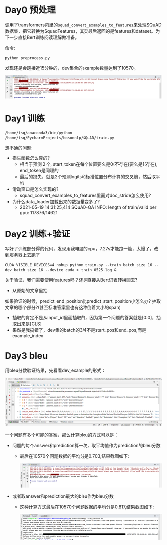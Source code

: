 # Day0 预处理

调用了transformers包里的`squad_convert_examples_to_features`来处理SQuAD数据集，把它转换为SquadFeatures，其实最后返回的是features和dataset。为下一步直接Bert训练阅读理解做准备。

命令:

```
python preprocess.py
```

发现还是会跑接近15分钟的，dev集合的example数量达到了10570。

![](./pic/preprocess.png)



# Day1 训练

```
/home/tsq/anaconda3/bin/python /home/tsq/PycharmProjects/bosonnlp/SQuAD/train.py
```

想不通的问题:

- 损失函数怎么算的?
  - 相当于预测２个, start_token在每个位置要么是0(不存在)要么是1(存在), end_token是同理的
  - 最后的损失，就是2个预测logits和标准位置分布计算的交叉熵，然后取平均
- 滑动窗口是怎么实现的?
  - squad_convert_examples_to_features里面对doc_stride怎么使用?
- 为什么data_loader加载出来的数据量变多了?
  - 2021-05-19 14:31:25,414 SQuAD-QA INFO: length of train/valid per gpu: 117876/14621



# Day2 训练+验证

写好了训练部分得的代码，发现用我电脑的cpu，7.27s才能跑一篇，太慢了，改到服务器上去跑了

```
CUDA_VISIBLE_DEVICES=4 nohup python train.py --train_batch_size 16 --dev_batch_size 16 --device cuda > train_0525.log & 
```

关于验证，我们需要使用features吗？还是直接从Bert词表转换回去?

- 从原始的文章里抽

如果验证的时候，predict_end_position比predict_start_position小怎么办? 抽取文章的哪个部分?(甚至标准答案里也有这种倒着大小的span)

- 抽取的肯定不是从input_id里面抽取的，因为第一个问题的答案就是[0:0]，抽取出来是[CLS]
- 果然是我搞错了，dev集的batch的3/4不是start_pos和end_pos,而是example_index



# Day3 bleu

用bleu分数验证结果，先看看dev_example的形式：

![](./pic/answers.png)

一个问题有多个可能的答案，那么计算bleu的方式可以是：

- 问题的每个answer和prediction算一次，取平均值作为prediction的bleu分数

  - 最后在10570个问题数据的平均分是0.703,结果截图如下:

    ![](./pic/mean.png)

- 或者取answer和prediction最大的bleu作为bleu分数

  - 这种计算方式最后在10570个问题数据的平均分是0.817,结果截图如下:

    ![](./pic/max.png)